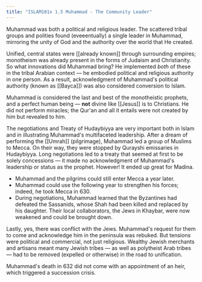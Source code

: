 ```yaml
---
title: "ISLAM101x 1.5 Muhammad - The Community Leader"
---
```

Muhammad was both a political and religious leader. The scattered tribal groups and polities found (eveeentually) a single leader in Muhammad, mirroring the unity of God and the authority over the world that He created.

Unified, central states were [[already known]] through surrounding empires; monotheism was already present in the forms of Judaism and Christianity. So what innovations did Muhammad bring? He implemented *both* of these in the tribal Arabian context — he embodied political and religious authority in one person. As a result, acknowledgment of Muhammad's political authority (known as [[Bayca]]) was also considered conversion to Islam.

Muhammad is considered the last and best of the monotheistic prophets, and a perfect human being — **not** divine like [[Jesus]] is to Christians. He did not perform miracles; the Qur'an and all it entails were not created by him but revealed to him.

The negotiations and Treaty of Hudaybiyya are very important both in Islam and in illustrating Muhammad's multifaceted leadership. After a dream of performing the [[Umrah]] (pilgrimage), Muhammad led a group of Muslims to Mecca. On their way, they were stopped by Qurayshi emissaries in Hudaybiyya. Long negotiations led to a treaty that seemed at first to be solely concessions — it made no acknowledgment of Muhammad's leadership or status as the prophet. However\! It ended up great for Madina.

  - Muhammad and the pilgrims could still enter Mecca a year later.
  - Muhammad could use the following year to strengthen his forces; indeed, he took Mecca in 630.
  - During negotiations, Muhammad learned that the Byzantines had defeated the Sassanids, whose Shah had been killed and replaced by his daughter. Their local collaborators, the Jews in Khaybar, were now weakened and could be brought down.

Lastly, yes, there was conflict with the Jews. Muhammad's request for them to come and acknowledge him in the peninsula was rebuked. But tensions were political and commercial, not just religious. Wealthy Jewish merchants and artisans meant many Jewish tribes — as well as polytheist Arab tribes — had to be removed (expelled or otherwise) in the road to unification.

Muhammad's death in 632 did not come with an appointment of an heir, which triggered a succession crisis.
